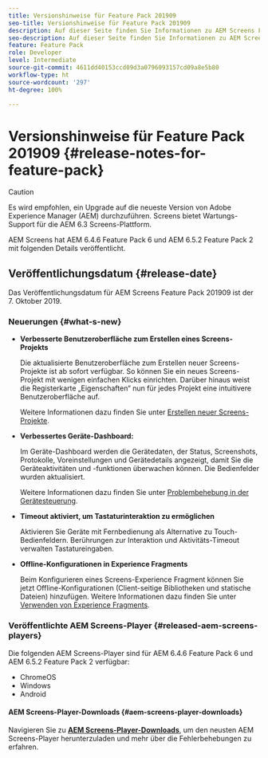 ```yaml
---
title: Versionshinweise für Feature Pack 201909
seo-title: Versionshinweise für Feature Pack 201909
description: Auf dieser Seite finden Sie Informationen zu AEM Screens Feature Pack 201909, das am 31. Juli 2019 veröffentlicht wurde.
seo-description: Auf dieser Seite finden Sie Informationen zu AEM Screens Feature Pack 201909, das am Montag, 7. Oktober 2019 veröffentlicht wurde.
feature: Feature Pack
role: Developer
level: Intermediate
source-git-commit: 4611dd40153ccd09d3a0796093157cd09a8e5b80
workflow-type: ht
source-wordcount: '297'
ht-degree: 100%

---
```



# Versionshinweise für Feature Pack 201909 {#release-notes-for-feature-pack}

>[!CAUTION]
>
>Es wird empfohlen, ein Upgrade auf die neueste Version von Adobe Experience Manager (AEM) durchzuführen. Screens bietet Wartungs-Support für die AEM 6.3 Screens-Plattform.

AEM Screens hat AEM 6.4.6 Feature Pack 6 und AEM 6.5.2 Feature Pack 2 mit folgenden Details veröffentlicht.

## Veröffentlichungsdatum {#release-date}

Das Veröffentlichungsdatum für AEM Screens Feature Pack 201909 ist der 7. Oktober 2019.

### Neuerungen {#what-s-new}

* **Verbesserte Benutzeroberfläche zum Erstellen eines Screens-Projekts**

   Die aktualisierte Benutzeroberfläche zum Erstellen neuer Screens-Projekte ist ab sofort verfügbar. So können Sie ein neues Screens-Projekt mit wenigen einfachen Klicks einrichten. Darüber hinaus weist die Registerkarte „Eigenschaften“ nun für jedes Projekt eine intuitivere Benutzeroberfläche auf.

   Weitere Informationen dazu finden Sie unter [Erstellen neuer Screens-Projekte](creating-a-screens-project.md).

* **Verbessertes Geräte-Dashboard:**

   Im Geräte-Dashboard werden die Gerätedaten, der Status, Screenshots, Protokolle, Voreinstellungen und Gerätedetails angezeigt, damit Sie die Geräteaktivitäten und -funktionen überwachen können. Die Bedienfelder wurden aktualisiert.

   Weitere Informationen dazu finden Sie unter [Problembehebung in der Gerätesteuerung](monitoring-screens.md).

* **Timeout aktiviert, um Tastaturinteraktion zu ermöglichen**

   Aktivieren Sie Geräte mit Fernbedienung als Alternative zu Touch-Bedienfeldern. Berührungen zur Interaktion und Aktivitäts-Timeout verwalten Tastatureingaben.

* **Offline-Konfigurationen in Experience Fragments**

   Beim Konfigurieren eines Screens-Experience Fragment können Sie jetzt Offline-Konfigurationen (Client-seitige Bibliotheken und statische Dateien) hinzufügen.
Weitere Informationen dazu finden Sie unter [Verwenden von Experience Fragments](experience-fragments-in-screens.md).

### Veröffentlichte AEM Screens-Player {#released-aem-screens-players}

Die folgenden AEM Screens-Player sind für AEM 6.4.6 Feature Pack 6 und AEM 6.5.2 Feature Pack 2 verfügbar:

* ChromeOS
* Windows
* Android

#### AEM Screens-Player-Downloads {#aem-screens-player-downloads}

Navigieren Sie zu [**AEM Screens-Player-Downloads**](https://download.macromedia.com/screens/), um den neusten AEM Screens-Player herunterzuladen und mehr über die Fehlerbehebungen zu erfahren.
